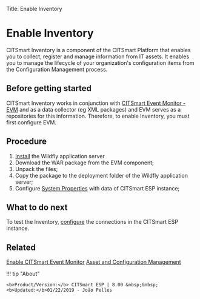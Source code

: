 Title: Enable Inventory

# Enable Inventory 

CITSmart Inventory is a component of the CITSmart Platform that enables you to collect, register and manage information from IT assets. It enables you to manage the lifecycle of your organization's configuration items from the Configuration Management process.  


## Before getting started

CITSmart Inventory works in conjunction with [CITSmart Event Monitor - EVM][1] and as a data collector (eg XML packages) and EVM serves as a repositories for this information. Therefore, to enable Inventory, you must first configure EVM.  


## Procedure  

1. [Install][1] the Wildfly application server
2. Download the WAR package from the EVM component;  
3. Unpack the files;  
4. Copy the package to the deployment folder of the Wildfly application server;  
5. Configure [System Properties][2] with data of CITSmart ESP instance;

## What to do next  

To test the Inventory, [configure][3] the connections in the CITSmart ESP instance.

## Related

[Enable CITSmart Event Monitor][4]
[Asset and Configuration Management][5]

[1]:/en-us/citsmart-esp-8/initial-settings/add-ons/event-monitor.html
[2]:/en-us/citsmart-esp-8/get-started/installation-and-upgrade/perform-installation.html#configure-system-properties
[3]:/en-us/citsmart-esp-8/processes/event/configuration/set-inventory-connection.html
[4]:/en-us/citsmart-esp-8/get-started/installation-and-upgrade/perform-installation.html
[5]:/en-us/citsmart-esp-8/processes/configuration/overview.html

!!! tip "About"

    <b>Product/Version:</b> CITSmart ESP | 8.00 &nbsp;&nbsp;
    <b>Updated:</b>01/22/2019 - João Pelles  
	
